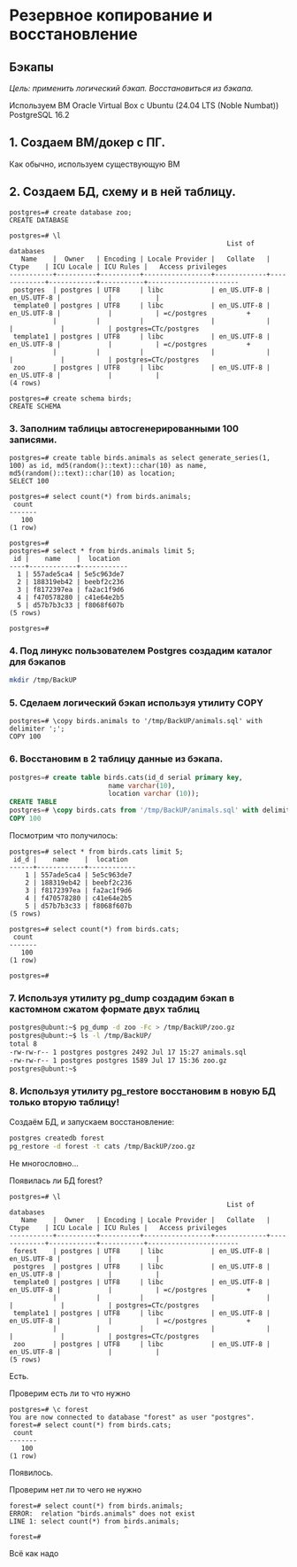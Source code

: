 # Резервное копирование и восстановление 

## Бэкапы

*Цель:* 
*применить логический бэкап. Восстановиться из бэкапа.*


Используем ВМ Oracle Virtual Box с Ubuntu (24.04 LTS (Noble Numbat))
PostgreSQL 16.2

## 1. Создаем ВМ/докер c ПГ.
Как обычно, используем существующую ВМ
## 2. Создаем БД, схему и в ней таблицу.

```
postgres=# create database zoo;
CREATE DATABASE

postgres=# \l
                                                       List of databases
   Name    |  Owner   | Encoding | Locale Provider |   Collate   |    Ctype    | ICU Locale | ICU Rules |   Access privileges
-----------+----------+----------+-----------------+-------------+-------------+------------+-----------+-----------------------
 postgres  | postgres | UTF8     | libc            | en_US.UTF-8 | en_US.UTF-8 |            |           |
 template0 | postgres | UTF8     | libc            | en_US.UTF-8 | en_US.UTF-8 |            |           | =c/postgres          +
           |          |          |                 |             |             |            |           | postgres=CTc/postgres
 template1 | postgres | UTF8     | libc            | en_US.UTF-8 | en_US.UTF-8 |            |           | =c/postgres          +
           |          |          |                 |             |             |            |           | postgres=CTc/postgres
 zoo       | postgres | UTF8     | libc            | en_US.UTF-8 | en_US.UTF-8 |            |           |
(4 rows)

postgres=# create schema birds;
CREATE SCHEMA
```

### 3. Заполним таблицы автосгенерированными 100 записями.
```
postgres=# create table birds.animals as select generate_series(1, 100) as id, md5(random()::text)::char(10) as name, md5(random()::text)::char(10) as location;
SELECT 100

postgres=# select count(*) from birds.animals;
 count
-------
   100
(1 row)

postgres=#
postgres=# select * from birds.animals limit 5;
 id |    name    |  location
----+------------+------------
  1 | 557ade5ca4 | 5e5c963de7
  2 | 188319eb42 | beebf2c236
  3 | f8172397ea | fa2ac1f9d6
  4 | f470578280 | c41e64e2b5
  5 | d57b7b3c33 | f8068f607b
(5 rows)

postgres=#
```
### 4. Под линукс пользователем Postgres создадим каталог для бэкапов

```bash
mkdir /tmp/BackUP
```

### 5. Сделаем логический бэкап используя утилиту COPY

```
postgres=# \copy birds.animals to '/tmp/BackUP/animals.sql' with delimiter ';';
COPY 100
```
### 6. Восстановим в 2 таблицу данные из бэкапа.
```sql
postgres=# create table birds.cats(id_d serial primary key,
                         name varchar(10),
                         location varchar (10));
CREATE TABLE
postgres=# \copy birds.cats from '/tmp/BackUP/animals.sql' with delimiter ';';
COPY 100
```
Посмотрим что получилось:
```
postgres=# select * from birds.cats limit 5;
 id_d |    name    |  location
------+------------+------------
    1 | 557ade5ca4 | 5e5c963de7
    2 | 188319eb42 | beebf2c236
    3 | f8172397ea | fa2ac1f9d6
    4 | f470578280 | c41e64e2b5
    5 | d57b7b3c33 | f8068f607b
(5 rows)

postgres=# select count(*) from birds.cats;
 count
-------
   100
(1 row)

postgres=#
```

### 7. Используя утилиту pg_dump создадим бэкап в кастомном сжатом формате двух таблиц
```bash
postgres@ubunt:~$ pg_dump -d zoo -Fc > /tmp/BackUP/zoo.gz
postgres@ubunt:~$ ls -l /tmp/BackUP/
total 8
-rw-rw-r-- 1 postgres postgres 2492 Jul 17 15:27 animals.sql
-rw-rw-r-- 1 postgres postgres 1589 Jul 17 15:36 zoo.gz
postgres@ubunt:~$
```

### 8. Используя утилиту pg_restore восстановим в новую БД только вторую таблицу!
Создаём БД, и запускаем восстановление:
```bash
postgres createdb forest
pg_restore -d forest -t cats /tmp/BackUP/zoo.gz
```
Не многословно...


Появилась ли БД forest?
```
postgres=# \l
                                                       List of databases
   Name    |  Owner   | Encoding | Locale Provider |   Collate   |    Ctype    | ICU Locale | ICU Rules |   Access privileges
-----------+----------+----------+-----------------+-------------+-------------+------------+-----------+-----------------------
 forest    | postgres | UTF8     | libc            | en_US.UTF-8 | en_US.UTF-8 |            |           |
 postgres  | postgres | UTF8     | libc            | en_US.UTF-8 | en_US.UTF-8 |            |           |
 template0 | postgres | UTF8     | libc            | en_US.UTF-8 | en_US.UTF-8 |            |           | =c/postgres          +
           |          |          |                 |             |             |            |           | postgres=CTc/postgres
 template1 | postgres | UTF8     | libc            | en_US.UTF-8 | en_US.UTF-8 |            |           | =c/postgres          +
           |          |          |                 |             |             |            |           | postgres=CTc/postgres
 zoo       | postgres | UTF8     | libc            | en_US.UTF-8 | en_US.UTF-8 |            |           |
(5 rows)
```
Есть.


Проверим есть ли то что нужно
```
postgres=# \c forest
You are now connected to database "forest" as user "postgres".
forest=# select count(*) from birds.cats;
 count
-------
   100
(1 row)
```
Появилось.


Проверим нет ли то чего не нужно
```
forest=# select count(*) from birds.animals;
ERROR:  relation "birds.animals" does not exist
LINE 1: select count(*) from birds.animals;
                             ^
forest=#
```
Всё как надо
